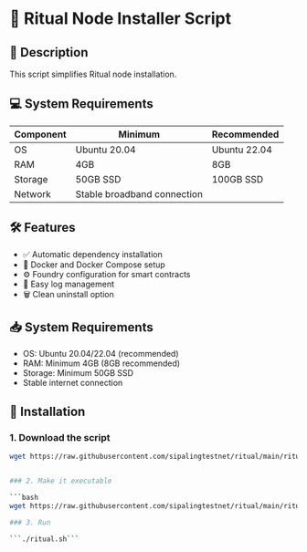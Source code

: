 # 🚀 Ritual Node Installer Script

## 📝 Description
This script simplifies Ritual node installation.


## 💻 System Requirements
| Component | Minimum | Recommended |
|-----------|---------|-------------|
| OS        | Ubuntu 20.04 | Ubuntu 22.04 |
| RAM       | 4GB     | 8GB         |
| Storage   | 50GB SSD | 100GB SSD   |
| Network   | Stable broadband connection | 


## 🛠️ Features
- ✅ Automatic dependency installation
- 🐳 Docker and Docker Compose setup
- ⚙️ Foundry configuration for smart contracts
- 📜 Easy log management
- 🗑️ Clean uninstall option

## 📥 System Requirements
- OS: Ubuntu 20.04/22.04 (recommended)
- RAM: Minimum 4GB (8GB recommended)
- Storage: Minimum 50GB SSD
- Stable internet connection

## 🚀 Installation

### 1. Download the script
```bash
wget https://raw.githubusercontent.com/sipalingtestnet/ritual/main/ritual.sh -O ritual.sh```


### 2. Make it executable

```bash
wget https://raw.githubusercontent.com/sipalingtestnet/ritual/main/ritual.sh -O ritual.sh```

### 3. Run

```./ritual.sh```
